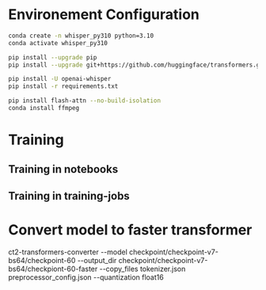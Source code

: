 # Environement Configuration

```bash
conda create -n whisper_py310 python=3.10
conda activate whisper_py310

pip install --upgrade pip
pip install --upgrade git+https://github.com/huggingface/transformers.git accelerate datasets[audio]

pip install -U openai-whisper
pip install -r requirements.txt

pip install flash-attn --no-build-isolation
conda install ffmpeg
```

# Training 

## Training in notebooks


## Training in training-jobs


# Convert model to faster transformer
ct2-transformers-converter --model checkpoint/checkpoint-v7-bs64/checkpoint-60 --output_dir checkpoint/checkpoint-v7-bs64/checkpiont-60-faster --copy_files tokenizer.json preprocessor_config.json --quantization float16








